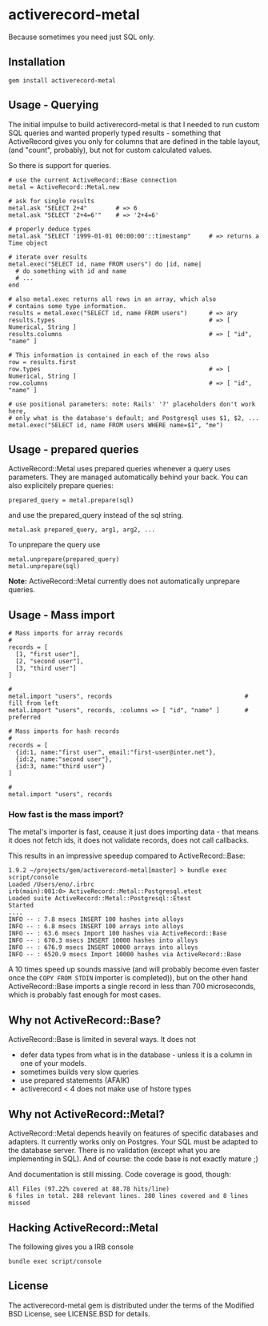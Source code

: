 # activerecord-metal

Because sometimes you need just SQL only.

## Installation

    gem install activerecord-metal

## Usage - Querying

The initial impulse to build activerecord-metal is that I needed to run custom SQL
queries and wanted properly typed results - something that ActiveRecord gives you
only for columns that are defined in the table layout, (and "count", probably), 
but not for custom calculated values.

So there is support for queries.

    # use the current ActiveRecord::Base connection
    metal = ActiveRecord::Metal.new

    # ask for single results
    metal.ask "SELECT 2+4"        # => 6
    metal.ask "SELECT '2+4=6'"    # => '2+4=6'

    # properly deduce types
    metal.ask "SELECT '1999-01-01 00:00:00'::timestamp"     # => returns a Time object

    # iterate over results
    metal.exec("SELECT id, name FROM users") do |id, name| 
      # do something with id and name
      # ...
    end

    # also metal.exec returns all rows in an array, which also
    # contains some type information.
    results = metal.exec("SELECT id, name FROM users")      # => ary
    results.types                                           # => [ Numerical, String ]
    results.columns                                         # => [ "id", "name" ]

    # This information is contained in each of the rows also
    row = results.first
    row.types                                               # => [ Numerical, String ]
    row.columns                                             # => [ "id", "name" ]

    # use positional parameters: note: Rails' '?' placeholders don't work here,
    # only what is the database's default; and Postgresql uses $1, $2, ...
    metal.exec("SELECT id, name FROM users WHERE name=$1", "me")

## Usage - prepared queries

ActiveRecord::Metal uses prepared queries whenever a query uses parameters. They
are managed automatically behind your back. You can also explicitely prepare
queries:

    prepared_query = metal.prepare(sql)

and use the prepared_query instead of the sql string.

    metal.ask prepared_query, arg1, arg2, ...

To unprepare the query use 

    metal.unprepare(prepared_query)
    metal.unprepare(sql)

**Note:** ActiveRecord::Metal currently does not automatically unprepare
queries.

## Usage - Mass import

    # Mass imports for array records
    #
    records = [
      [1, "first user"],
      [2, "second user"],
      [3, "third user"]
    ]
    
    # 
    metal.import "users", records                                     # fill from left
    metal.import "users", records, :columns => [ "id", "name" ]       # preferred

    # Mass imports for hash records
    #
    records = [
      {id:1, name:"first user", email:"first-user@inter.net"},
      {id:2, name:"second user"},
      {id:3, name:"third user"}
    ]
    
    # 
    metal.import "users", records

### How fast is the mass import?

The metal's importer is fast, ceause it just does importing data - that 
means it does not fetch ids, it does not validate records, does not call
callbacks.

This results in an impressive speedup compared to ActiveRecord::Base:

    1.9.2 ~/projects/gem/activerecord-metal[master] > bundle exec script/console 
    Loaded /Users/eno/.irbrc
    irb(main):001:0> ActiveRecord::Metal::Postgresql.etest 
    Loaded suite ActiveRecord::Metal::Postgresql::Etest
    Started
    ....
    INFO -- : 7.8 msecs INSERT 100 hashes into alloys
    INFO -- : 6.8 msecs INSERT 100 arrays into alloys
    INFO -- : 63.6 msecs Import 100 hashes via ActiveRecord::Base
    INFO -- : 670.3 msecs INSERT 10000 hashes into alloys
    INFO -- : 676.9 msecs INSERT 10000 arrays into alloys
    INFO -- : 6520.9 msecs Import 10000 hashes via ActiveRecord::Base

A 10 times speed up sounds massive (and will probably become even faster once
the `COPY FROM STDIN` importer is completed)), but on the other hand 
ActiveRecord::Base imports a single record in less than 700 microseconds, 
which is probably fast enough for most cases.

## Why not ActiveRecord::Base?

ActiveRecord::Base is limited in several ways. It does not

- defer data types from what is in the database - unless it is a column in one of your models.
- sometimes builds very slow queries
- use prepared statements (AFAIK)
- activerecord < 4 does not make use of hstore types

## Why not ActiveRecord::Metal?

ActiveRecord::Metal depends heavily on features of specific databases and 
adapters. It currently works only on Postgres. Your SQL must be adapted 
to the database server. There is no validation (except what you are 
implementing in SQL). And of course: the code base is not exactly mature ;)

And documentation is still missing. Code coverage is good, though:

    All Files (97.22% covered at 88.78 hits/line)
    6 files in total. 288 relevant lines. 280 lines covered and 8 lines missed

## Hacking ActiveRecord::Metal

The following gives you a IRB console

    bundle exec script/console

## License

The activerecord-metal gem is distributed under the terms of the Modified BSD License, see LICENSE.BSD for details.

